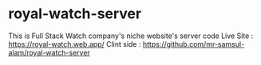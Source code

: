 # royal-watch-server
This is Full Stack Watch company's niche website's server code
Live Site : https://royal-watch.web.app/
Clint side : https://github.com/mr-samsul-alam/royal-watch-server
